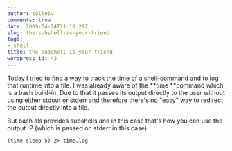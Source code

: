```yaml
---
author: tolleiv
comments: true
date: 2009-04-24T21:10:29Z
slug: the-subshell-is-your-friend
tags:
- shell
title: the subshell is your friend
wordpress_id: 43
---
```


Today I tried to find a way to track the time of a shell-command and to log that runtime into a file. I was already aware of the **time **command which is a bash build-in. Due to that it passes its output directly to the user without using either stdout or stderr and therefore there's no "easy" way to redirect the output directly into a file.

But bash als provides subshells and in this case that's how you can use the output :P (which is passed on stderr in this case).

`(time sleep 5) 2> time.log`
